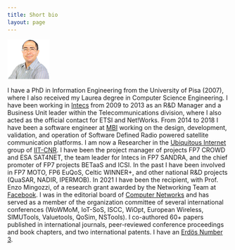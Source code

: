 ```yaml
---
title: Short bio
layout: page
---
```


![Claudio Cicconetti's picture](pictures/selfie.png)

I have a PhD in Information Engineering from the University of Pisa (2007), where I also received my Laurea degree in Computer Science Engineering.
I have been working in [Intecs](http://www.en.intecs.it/) from 2009 to 2013 as an R&D Manager and a Business Unit leader within the Telecommunications division, where I also acted as the official contact for ETSI and Net!Works.
From 2014 to 2018 I have been a software engineer at [MBI](http://mbigroup.it/en/index) working on the design, development, validation, and operation of Software Defined Radio powered satellite communication platforms.
I am now a Researcher in the [Ubiquitous Internet](http://cnd.iit.cnr.it/) group of [IIT-CNR](http://www.iit.cnr.it/).
I have been the project manager of projects FP7 CROWD and ESA SAT4NET, the team leader for Intecs in FP7 SANDRA, and the chief promoter of FP7 projects BETaaS and ICSI.
In the past I have been involved in FP7 MOTO, FP6 EuQoS, Celtic WINNER+, and other national R&D projects (QuaSAR, NADIR, IPERMOB).
In 2021 I have been the recipient, with Prof. Enzo Mingozzi, of a research grant awarded by the Networking Team at [Facebook](https://research.fb.com/blog/2021/08/announcing-the-winners-of-the-2021-networking-request-for-proposals-in-internet-and-web-services/).
I was in the editorial board of [Computer Networks](http://www.journals.elsevier.com/computer-networks/) and has served as a member of the organization committee of several international conferences (WoWMoM, IoT-SoS, ISCC, WiOpt, European Wireless, SIMUTools, Valuetools, QoSim, NSTools).
I co-authored 60+ papers published in international journals, peer-reviewed conference proceedings and book chapters, and two international patents.
I have an [Erdös Number 3](http://www.oakland.edu/enp/).
